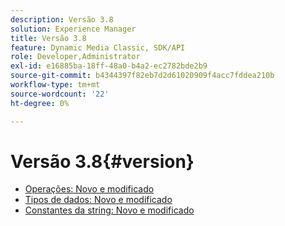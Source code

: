 ```yaml
---
description: Versão 3.8
solution: Experience Manager
title: Versão 3.8
feature: Dynamic Media Classic, SDK/API
role: Developer,Administrator
exl-id: e16885ba-18ff-48a0-b4a2-ec2782bde2b9
source-git-commit: b4344397f82eb7d2d61020909f4acc7fddea210b
workflow-type: tm+mt
source-wordcount: '22'
ht-degree: 0%

---
```


# Versão 3.8{#version}

* [Operações: Novo e modificado](r-3-8-operations.md)
* [Tipos de dados: Novo e modificado](r-3-8-types.md)
* [Constantes da string: Novo e modificado](r-3-8-string-constants.md)
